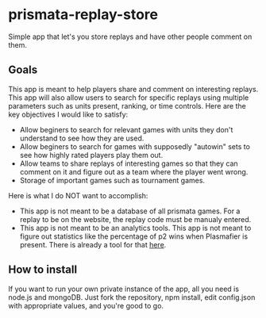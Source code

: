# prismata-replay-store
Simple app that let's you store replays and have other people comment on them.

## Goals
This app is meant to help players share and comment on interesting replays. This app will also allow users to search for specific replays using multiple parameters such as units present, ranking, or time controls. Here are the key objectives I would like to satisfy:
* Allow beginers to search for relevant games with units they don't understand to see how they are used.
* Allow beginers to search for games with supposedly "autowin" sets to see how highly rated players play them out.
* Allow teams to share replays of interesting games so that they can comment on it and figure out as a team where the player went wrong.
* Storage of important games such as tournament games.

Here is what I do NOT want to accomplish:
* This app is not meant to be a database of all prismata games. For a replay to be on the website, the replay code must be manualy entered.
* This app is not meant to be an analytics tools. This app is not meant to figure out statistics like the percentage of p2 wins when Plasmafier is present. There is already a tool for that [here](https://www.reddit.com/r/Prismata/comments/3fxkjp/i_made_the_prismata_statsforge_a_site_where_you/).

## How to install
If you want to run your own private instance of the app, all you need is node.js and mongoDB.
Just fork the repository, npm install, edit config.json with appropriate values, and you're good to go.
